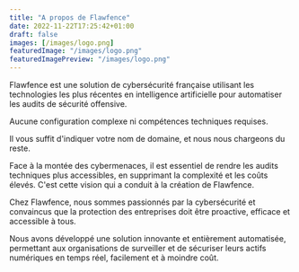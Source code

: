 ```yaml
---
title: "A propos de Flawfence"
date: 2022-11-22T17:25:42+01:00
draft: false
images: [/images/logo.png]
featuredImage: "/images/logo.png"
featuredImagePreview: "/images/logo.png"
---
```




Flawfence est une solution de cybersécurité française utilisant les technologies les plus récentes en intelligence artificielle pour automatiser les audits de sécurité offensive.

Aucune configuration complexe ni compétences techniques requises.

Il vous suffit d'indiquer votre nom de domaine, et nous nous chargeons du reste.

Face à la montée des cybermenaces, il est essentiel de rendre les audits techniques plus accessibles, en supprimant la complexité et les coûts élevés. C'est cette vision qui a conduit à la création de Flawfence.

Chez Flawfence, nous sommes passionnés par la cybersécurité et convaincus que la protection des entreprises doit être proactive, efficace et accessible à tous.

Nous avons développé une solution innovante et entièrement automatisée, permettant aux organisations de surveiller et de sécuriser leurs actifs numériques en temps réel, facilement et à moindre coût.